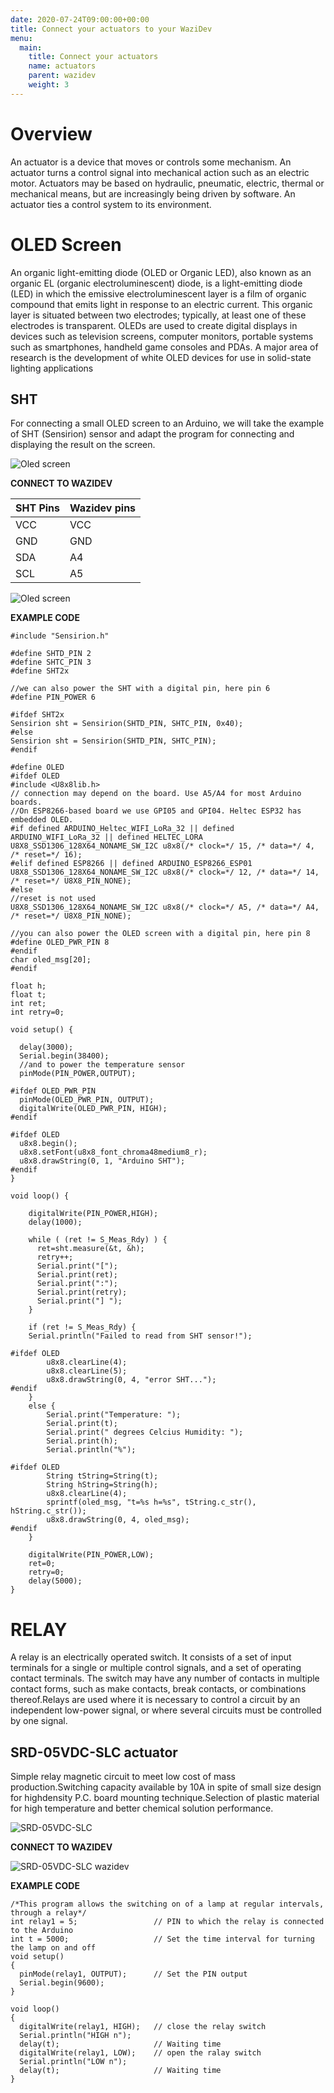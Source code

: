 ```yaml
---
date: 2020-07-24T09:00:00+00:00
title: Connect your actuators to your WaziDev
menu:
  main:
    title: Connect your actuators
    name: actuators
    parent: wazidev
    weight: 3
---
```


Overview
========

An actuator is a device that moves or controls some mechanism. An actuator turns a control signal into mechanical action such as an electric motor. Actuators may be based on hydraulic, pneumatic, electric, thermal or mechanical means, but are increasingly being driven by software. An actuator ties a control system to its environment.

OLED Screen
===========

An organic light-emitting diode (OLED or Organic LED), also known as an organic EL (organic electroluminescent) diode, is a light-emitting diode (LED) in which the emissive electroluminescent layer is a film of organic compound that emits light in response to an electric current. This organic layer is situated between two electrodes; typically, at least one of these electrodes is transparent. OLEDs are used to create digital displays in devices such as television screens, computer monitors, portable systems such as smartphones, handheld game consoles and PDAs. A major area of research is the development of white OLED devices for use in solid-state lighting applications

SHT
---

For connecting a small OLED screen to an Arduino, we will take the example of SHT (Sensirion) sensor and adapt the program for connecting and displaying the result on the screen.

![Oled screen](./media/OLED_screen.png)

**CONNECT TO WAZIDEV**

| **SHT Pins**        | **Wazidev pins**|
|---------------------|-----------------|
| VCC                 | VCC             |
| GND                 | GND             |
| SDA                 | A4              |
| SCL                 | A5              |

![Oled screen](./media/Aoled.png)

**EXAMPLE CODE**

```
#include "Sensirion.h"

#define SHTD_PIN 2
#define SHTC_PIN 3
#define SHT2x

//we can also power the SHT with a digital pin, here pin 6
#define PIN_POWER 6

#ifdef SHT2x
Sensirion sht = Sensirion(SHTD_PIN, SHTC_PIN, 0x40);
#else
Sensirion sht = Sensirion(SHTD_PIN, SHTC_PIN);
#endif

#define OLED
#ifdef OLED
#include <U8x8lib.h>
// connection may depend on the board. Use A5/A4 for most Arduino boards. 
//On ESP8266-based board we use GPI05 and GPI04. Heltec ESP32 has embedded OLED.
#if defined ARDUINO_Heltec_WIFI_LoRa_32 || defined ARDUINO_WIFI_LoRa_32 || defined HELTEC_LORA
U8X8_SSD1306_128X64_NONAME_SW_I2C u8x8(/* clock=*/ 15, /* data=*/ 4, /* reset=*/ 16);
#elif defined ESP8266 || defined ARDUINO_ESP8266_ESP01
U8X8_SSD1306_128X64_NONAME_SW_I2C u8x8(/* clock=*/ 12, /* data=*/ 14, /* reset=*/ U8X8_PIN_NONE);
#else
//reset is not used
U8X8_SSD1306_128X64_NONAME_SW_I2C u8x8(/* clock=*/ A5, /* data=*/ A4, /* reset=*/ U8X8_PIN_NONE);

//you can also power the OLED screen with a digital pin, here pin 8
#define OLED_PWR_PIN 8
#endif
char oled_msg[20];
#endif

float h;
float t;
int ret;
int retry=0;
    
void setup() {

  delay(3000);
  Serial.begin(38400);
  //and to power the temperature sensor
  pinMode(PIN_POWER,OUTPUT);
    
#ifdef OLED_PWR_PIN
  pinMode(OLED_PWR_PIN, OUTPUT);
  digitalWrite(OLED_PWR_PIN, HIGH);
#endif

#ifdef OLED
  u8x8.begin();
  u8x8.setFont(u8x8_font_chroma48medium8_r);
  u8x8.drawString(0, 1, "Arduino SHT"); 
#endif   
}

void loop() {

    digitalWrite(PIN_POWER,HIGH);
    delay(1000);
    
    while ( (ret != S_Meas_Rdy) ) {
      ret=sht.measure(&t, &h);
      retry++;
      Serial.print("[");
      Serial.print(ret);
      Serial.print(":");
      Serial.print(retry);
      Serial.print("] ");      
    }

    if (ret != S_Meas_Rdy) {
    Serial.println("Failed to read from SHT sensor!"); 
    
#ifdef OLED
        u8x8.clearLine(4);
        u8x8.clearLine(5);
        u8x8.drawString(0, 4, "error SHT...");  
#endif 
    }
    else {         
        Serial.print("Temperature: ");
        Serial.print(t);
        Serial.print(" degrees Celcius Humidity: ");
        Serial.print(h);
        Serial.println("%"); 

#ifdef OLED
        String tString=String(t);
        String hString=String(h);
        u8x8.clearLine(4);
        sprintf(oled_msg, "t=%s h=%s", tString.c_str(), hString.c_str()); 
        u8x8.drawString(0, 4, oled_msg); 
#endif      
    }
    
    digitalWrite(PIN_POWER,LOW);
    ret=0;
    retry=0;
    delay(5000);
}
```

RELAY
=====
A relay is an electrically operated switch. It consists of a set of input terminals for a single or multiple control signals, and a set of operating contact terminals. The switch may have any number of contacts in multiple contact forms, such as make contacts, break contacts, or combinations thereof.Relays are used where it is necessary to control a circuit by an independent low-power signal, or where several circuits must be controlled by one signal. 

SRD-05VDC-SLC actuator
----------------------

Simple relay magnetic circuit to meet low cost of mass production.Switching capacity available by 10A in spite of small size design for highdensity P.C. board mounting technique.Selection of plastic material for high temperature and better chemical solution performance.


![SRD-05VDC-SLC](./media/srd05vdcslc.jpg)

**CONNECT TO WAZIDEV**

![SRD-05VDC-SLC wazidev](./media/Arelay.png)

**EXAMPLE CODE**

```
/*This program allows the switching on of a lamp at regular intervals, through a relay*/
int relay1 = 5;                 // PIN to which the relay is connected to the Arduino
int t = 5000;                   // Set the time interval for turning the lamp on and off
void setup()
{
  pinMode(relay1, OUTPUT);      // Set the PIN output
  Serial.begin(9600);
}

void loop()
{
  digitalWrite(relay1, HIGH);   // close the relay switch
  Serial.println("HIGH n");
  delay(t);                     // Waiting time
  digitalWrite(relay1, LOW);    // open the ralay switch
  Serial.println("LOW n");
  delay(t);                     // Waiting time
}
```
